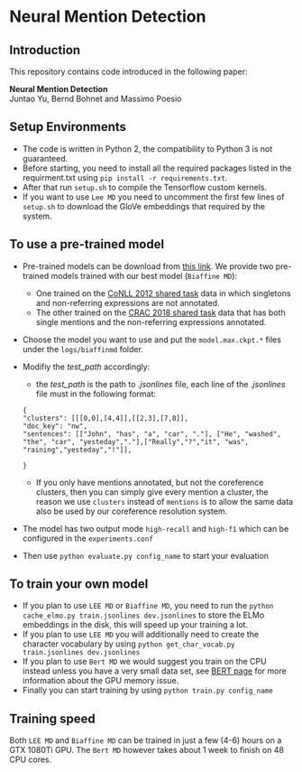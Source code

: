 # Neural Mention Detection

## Introduction
This repository contains code introduced in the following paper:
 
**Neural Mention Detection**  
Juntao Yu, Bernd Bohnet and Massimo Poesio  


## Setup Environments
* The code is written in Python 2, the compatibility to Python 3 is not guaranteed.  
* Before starting, you need to install all the required packages listed in the requirment.txt using `pip install -r requirements.txt`.
* After that run `setup.sh` to compile the Tensorflow custom kernels.
* If you want to use `Lee MD` you need to uncomment the first few lines of `setup.sh` to download the GloVe embeddings that required by the system.

## To use a pre-trained model
* Pre-trained models can be download from [this link](https://www.dropbox.com/s/pnidyrrv33mbj3z/best_models.zip?dl=0). We provide two pre-trained models trained with our best model (`Biaffine MD`):
   * One trained on the [CoNLL 2012 shared task](http://conll.cemantix.org/2012/introduction.html) data in which singletons and non-referring expressions are not annotated.
   * The other trained on the [CRAC 2018 shared task](http://dali.eecs.qmul.ac.uk/crac18_shared_task) data that has both single mentions and the non-referring expressions annotated. 
* Choose the model you want to use and put the `model.max.ckpt.*` files under the `logs/biaffinmd` folder.
* Modifiy the *test_path* accordingly:
   * the *test_path* is the path to *.jsonlines* file, each line of the *.jsonlines* file must in the following format:
   
   ```
  {
  "clusters": [[[0,0],[4,4]],[[2,3],[7,8]], 
  "doc_key": "nw",
  "sentences": [["John", "has", "a", "car", "."], ["He", "washed", "the", "car", "yesteday","."],["Really","?","it", "was", "raining","yesteday","!"]],
  
  }
  ```
  
  * If you only have mentions annotated, but not the coreference clusters, then you can simply give every mention a cluster, the reason we use `clusters` instead of `mentions` is to allow the same data also be used by our coreference resolution system.
* The model has two output mode `high-recall` and `high-f1` which can be configured in the `experiments.conf`
* Then use `python evaluate.py config_name` to start your evaluation

## To train your own model
* If you plan to use `LEE MD` or `Biaffine MD`, you need to run the `python cache_elmo.py train.jsonlines dev.jsonlines` to store the ELMo embeddings in the disk, this will speed up your training a lot.
* If you plan to use `LEE MD` you will additionally need to create the character vocabulary by using `python get_char_vocab.py train.jsonlines dev.jsonlines`
* If you plan to use `Bert MD` we would suggest you train on the CPU instead unless you have a very small data set, see [BERT page](https://github.com/google-research/bert) for more information about the GPU memory issue.
* Finally you can start training by using `python train.py config_name`

## Training speed
Both `LEE MD` and `Biaffine MD` can be trained in just a few (4-6) hours on a GTX 1080Ti GPU. The `Bert MD` however takes about 1 week to finish on 48 CPU cores.
